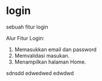 # login
sebuah fitur login

Alur Fitur Login:
1. Memasukkan email dan password
2. Memvalidasi masukan.
3. Menampilkan halaman Home.

sdnsdd
edwedwed
edwdwd
